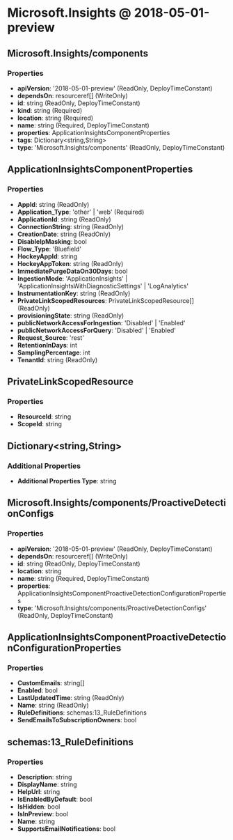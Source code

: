 # Microsoft.Insights @ 2018-05-01-preview

## Microsoft.Insights/components
### Properties
* **apiVersion**: '2018-05-01-preview' (ReadOnly, DeployTimeConstant)
* **dependsOn**: resourceref[] (WriteOnly)
* **id**: string (ReadOnly, DeployTimeConstant)
* **kind**: string (Required)
* **location**: string (Required)
* **name**: string (Required, DeployTimeConstant)
* **properties**: ApplicationInsightsComponentProperties
* **tags**: Dictionary<string,String>
* **type**: 'Microsoft.Insights/components' (ReadOnly, DeployTimeConstant)

## ApplicationInsightsComponentProperties
### Properties
* **AppId**: string (ReadOnly)
* **Application_Type**: 'other' | 'web' (Required)
* **ApplicationId**: string (ReadOnly)
* **ConnectionString**: string (ReadOnly)
* **CreationDate**: string (ReadOnly)
* **DisableIpMasking**: bool
* **Flow_Type**: 'Bluefield'
* **HockeyAppId**: string
* **HockeyAppToken**: string (ReadOnly)
* **ImmediatePurgeDataOn30Days**: bool
* **IngestionMode**: 'ApplicationInsights' | 'ApplicationInsightsWithDiagnosticSettings' | 'LogAnalytics'
* **InstrumentationKey**: string (ReadOnly)
* **PrivateLinkScopedResources**: PrivateLinkScopedResource[] (ReadOnly)
* **provisioningState**: string (ReadOnly)
* **publicNetworkAccessForIngestion**: 'Disabled' | 'Enabled'
* **publicNetworkAccessForQuery**: 'Disabled' | 'Enabled'
* **Request_Source**: 'rest'
* **RetentionInDays**: int
* **SamplingPercentage**: int
* **TenantId**: string (ReadOnly)

## PrivateLinkScopedResource
### Properties
* **ResourceId**: string
* **ScopeId**: string

## Dictionary<string,String>
### Additional Properties
* **Additional Properties Type**: string

## Microsoft.Insights/components/ProactiveDetectionConfigs
### Properties
* **apiVersion**: '2018-05-01-preview' (ReadOnly, DeployTimeConstant)
* **dependsOn**: resourceref[] (WriteOnly)
* **id**: string (ReadOnly, DeployTimeConstant)
* **location**: string
* **name**: string (Required, DeployTimeConstant)
* **properties**: ApplicationInsightsComponentProactiveDetectionConfigurationProperties
* **type**: 'Microsoft.Insights/components/ProactiveDetectionConfigs' (ReadOnly, DeployTimeConstant)

## ApplicationInsightsComponentProactiveDetectionConfigurationProperties
### Properties
* **CustomEmails**: string[]
* **Enabled**: bool
* **LastUpdatedTime**: string (ReadOnly)
* **Name**: string (ReadOnly)
* **RuleDefinitions**: schemas:13_RuleDefinitions
* **SendEmailsToSubscriptionOwners**: bool

## schemas:13_RuleDefinitions
### Properties
* **Description**: string
* **DisplayName**: string
* **HelpUrl**: string
* **IsEnabledByDefault**: bool
* **IsHidden**: bool
* **IsInPreview**: bool
* **Name**: string
* **SupportsEmailNotifications**: bool


